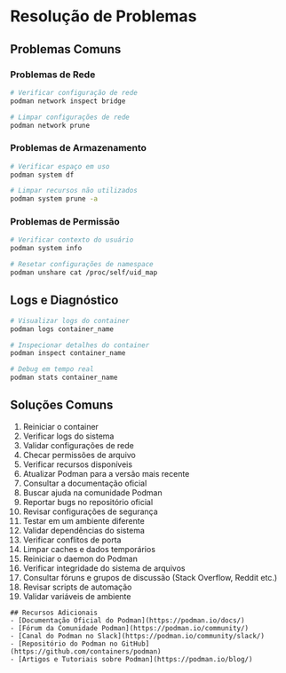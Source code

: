 # Resolução de Problemas

## Problemas Comuns

### Problemas de Rede

```bash
# Verificar configuração de rede
podman network inspect bridge

# Limpar configurações de rede
podman network prune
```

### Problemas de Armazenamento

```bash
# Verificar espaço em uso
podman system df

# Limpar recursos não utilizados
podman system prune -a
```

### Problemas de Permissão

```bash
# Verificar contexto do usuário
podman system info

# Resetar configurações de namespace
podman unshare cat /proc/self/uid_map
```

## Logs e Diagnóstico

```bash
# Visualizar logs do container
podman logs container_name

# Inspecionar detalhes do container
podman inspect container_name

# Debug em tempo real
podman stats container_name
```

## Soluções Comuns

1. Reiniciar o container
2. Verificar logs do sistema
3. Validar configurações de rede
4. Checar permissões de arquivo
5. Verificar recursos disponíveis
6. Atualizar Podman para a versão mais recente
7. Consultar a documentação oficial
8. Buscar ajuda na comunidade Podman
9. Reportar bugs no repositório oficial
10. Revisar configurações de segurança
11. Testar em um ambiente diferente
12. Validar dependências do sistema
13. Verificar conflitos de porta
14. Limpar caches e dados temporários
15. Reiniciar o daemon do Podman
16. Verificar integridade do sistema de arquivos
17. Consultar fóruns e grupos de discussão (Stack Overflow, Reddit etc.)
18. Revisar scripts de automação
19. Validar variáveis de ambiente

```
## Recursos Adicionais
- [Documentação Oficial do Podman](https://podman.io/docs/)
- [Fórum da Comunidade Podman](https://podman.io/community/)
- [Canal do Podman no Slack](https://podman.io/community/slack/)
- [Repositório do Podman no GitHub](https://github.com/containers/podman)
- [Artigos e Tutoriais sobre Podman](https://podman.io/blog/)
```
